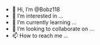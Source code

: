 - 👋 Hi, I’m @Bobz118
- 👀 I’m interested in ...
- 🌱 I’m currently learning ...
- 💞️ I’m looking to collaborate on ...
- 📫 How to reach me ...

<!---
Bobz118/Bobz118 is a ✨ special ✨ repository because its `README.md` (this file) appears on your GitHub profile.
You can click the Preview link to take a look at your changes.
--->
